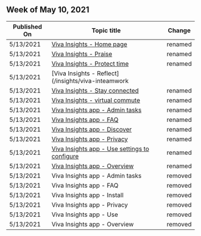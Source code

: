 <!-- This file is generated automatically each week. Changes made to this file will be overwritten.-->




## Week of May 10, 2021


| Published On |Topic title | Change |
|------|------------|--------|
| 5/13/2021 | [Viva Insights - Home page](/insights/home) | renamed |
| 5/13/2021 | [Viva Insights - Praise](/insights/viva-insights-praise) | renamed |
| 5/13/2021 | [Viva Insights - Protect time](/insights/viva-insights-protect-time) | renamed |
| 5/13/2021 | [Viva Insights - Reflect](/insights/viva-inteamwork
| 5/13/2021 | [Viva Insights - Stay connected](/insights/suggested-tasks) | renamed |
| 5/13/2021 | [Viva Insights - virtual commute](/insights/viva-insights-virtual-commute) | renamed |
| 5/13/2021 | [Viva Insights app - Admin tasks](/insights/viva-teams-app-admin-tasks) | renamed |
| 5/13/2021 | [Viva Insights app - FAQ](/insights/introduction-faq) | renamed |
| 5/13/2021 | [Viva Insights app - Discover](/insights/viva-teams-app-install) | renamed |
| 5/13/2021 | [Viva Insights app - Privacy](/insights/introduction-privacy) | renamed |
| 5/13/2021 | [Viva Insights app - Use settings to configure](/insights/introduction-settings) | renamed |
| 5/13/2021 | [Viva Insights app - Overview](/insights/introduction) | renamed |
| 5/13/2021 | Viva Insights app - Admin tasks | removed |
| 5/13/2021 | Viva Insights app - FAQ | removed |
| 5/13/2021 | Viva Insights app - Install | removed |
| 5/13/2021 | Viva Insights app - Privacy | removed |
| 5/13/2021 | Viva Insights app - Use | removed |
| 5/13/2021 | Viva Insights app - Overview | removed |

